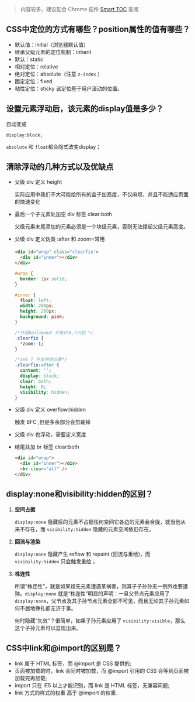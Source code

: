 > 内容较多，建议配合 Chrome 插件 [Smart TOC](https://chrome.google.com/webstore/detail/smart-toc/lifgeihcfpkmmlfjbailfpfhbahhibba) 查阅

## CSS中定位的方式有哪些？position属性的值有哪些？

- 默认值：initial（浏览器默认值）
- 继承父级元素的定位机制：inherit
- 默认：static
- 相对定位：relative
- 绝对定位：absolute（注意 `z-index` ）
- 固定定位：fixed
- 粘性定位：sticky 该定位基于用户滚动的位置。

## 设置元素浮动后，该元素的display值是多少？

自动变成

```
display:block;
```

`absolute` 和 `float`都会隐式改变display；

## 清除浮动的几种方式以及优缺点

- 父级 div 定义 height

  实际应用中我们不大可能给所有的盒子加高度，不仅麻烦，并且不能适应页面的快速变化

- 最后一个子元素处加空 div 标签 clear:both

  父级元素末尾添加的元素必须是一个块级元素，否则无法撑起父级元素高度。

- 父级 div 定义伪类 :after 和 zoom⭐常用

  ```html
  <div id="wrap" class="clearfix">
    <div id="inner"></div>
  </div>
  ```

  ```css
  #wrap {
    border: 1px solid;
  }
  
  #inner {
    float: left;
    width: 200px;
    height: 200px;
    background: pink;
  }
  
  /*开启haslayout 只有IE6,7识别 */
  .clearfix {
    *zoom: 1;
  }
  
  /*ie6 7 不支持伪元素*/
  .clearfix:after {
    content: '';
    display: block;
    clear: both;
    height: 0;
    visibility: hidden; 
  }
  ```

- 父级 div 定义 overflow:hidden

  触发 BFC ,但是多余部分会剪裁掉

- 父级 div 也浮动，需要定义宽度

- 结尾处加 br 标签 clear:both

  ```html
  <div id="wrap">
    <div id="inner"></div>
    <br clear="all" />
  </div>
  ```

## display:none和visibility:hidden的区别？

1. **空间占据**

   `display:none` 隐藏后的元素不占据任何空间它各边的元素会合拢，就当他从来不存在，而 `visibility:hidden` 隐藏的元素空间依旧存在。

2. **回流与渲染**

   `display:none` 隐藏产生 reflow 和 repaint (回流与重绘)，而 `visibility:hidden` 只会触发重绘；

3. **株连性**

   所谓“株连性”，就是如果祖先元素遭遇某祸害，则其子子孙孙无一例外也要遭殃。`display:none` 就是“株连性”明显的声明：一旦父节点元素应用了 `display:none`，父节点及其子孙节点元素全部不可见，而且无论其子孙元素如何不屈地挣扎都无济于事。

   何时隐藏“失效”？很简单，如果子孙元素应用了 `visibility:visible`，那么这个子孙元素可以显现出来。

## CSS中link和@import的区别是？

- link 属于 HTML 标签，而 @import 是 CSS 提供的;
- 页面被加载的时，link 会同时被加载，而 @import 引用的 CSS 会等到页面被加载完再加载;
- import 只在 IE5 以上才能识别，而 link 是 HTML 标签，无兼容问题;
- link 方式的样式的权重 高于 @import 的权重.
